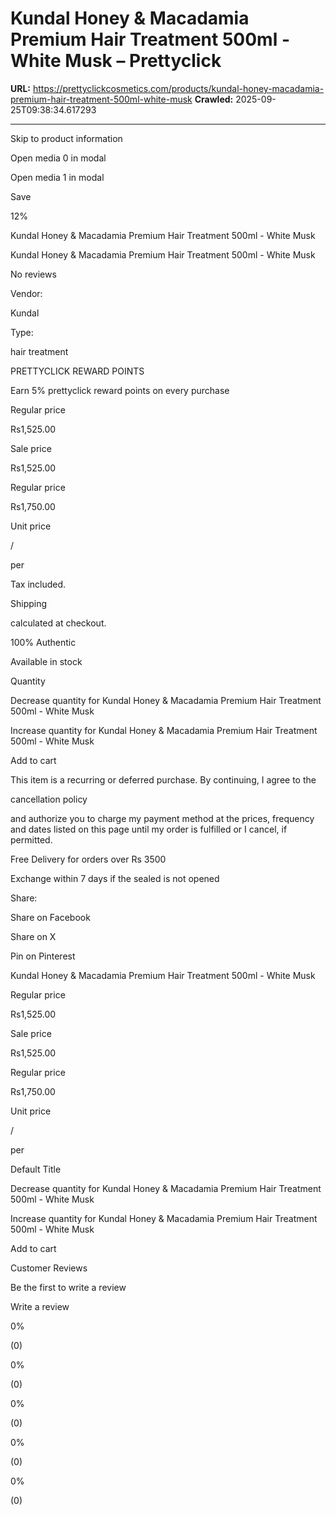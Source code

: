 # Kundal Honey & Macadamia Premium Hair Treatment 500ml - White Musk – Prettyclick

**URL:** https://prettyclickcosmetics.com/products/kundal-honey-macadamia-premium-hair-treatment-500ml-white-musk
**Crawled:** 2025-09-25T09:38:34.617293

---

Skip to product information

Open media 0 in modal

Open media 1 in modal

Save

12%

Kundal Honey & Macadamia Premium Hair Treatment 500ml - White Musk

Kundal Honey & Macadamia Premium Hair Treatment 500ml - White Musk

No reviews

Vendor:

Kundal

Type:

hair treatment

PRETTYCLICK REWARD POINTS

Earn 5% prettyclick reward points on every purchase

Regular price

Rs1,525.00

Sale price

Rs1,525.00

Regular price

Rs1,750.00

Unit price

/

per

Tax included.

Shipping

calculated at checkout.

100% Authentic

Available in stock

Quantity

Decrease quantity for Kundal Honey &amp; Macadamia Premium Hair Treatment 500ml - White Musk

Increase quantity for Kundal Honey &amp; Macadamia Premium Hair Treatment 500ml - White Musk

Add to cart

This item is a recurring or deferred purchase. By continuing, I agree to the

cancellation policy

and authorize you to charge my payment method at the prices, frequency and dates listed on this page until my order is fulfilled or I cancel, if permitted.

Free Delivery for orders over Rs 3500

Exchange within 7 days if the sealed is not opened

Share:

Share on Facebook

Share on X

Pin on Pinterest

Kundal Honey & Macadamia Premium Hair Treatment 500ml - White Musk

Regular price

Rs1,525.00

Sale price

Rs1,525.00

Regular price

Rs1,750.00

Unit price

/

per

Default Title

Decrease quantity for Kundal Honey &amp; Macadamia Premium Hair Treatment 500ml - White Musk

Increase quantity for Kundal Honey &amp; Macadamia Premium Hair Treatment 500ml - White Musk

Add to cart

Customer Reviews

Be the first to write a review

Write a review

0%

(0)

0%

(0)

0%

(0)

0%

(0)

0%

(0)